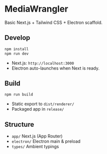 # MediaWrangler

Basic Next.js + Tailwind CSS + Electron scaffold.

## Develop

```bash
npm install
npm run dev
```

- Next.js: `http://localhost:3000`
- Electron auto-launches when Next is ready.

## Build

```bash
npm run build
```

- Static export to `dist/renderer/`
- Packaged app in `release/`

## Structure

- `app/` Next.js (App Router)
- `electron/` Electron main & preload
- `types/` Ambient typings
